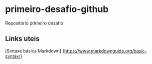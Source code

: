 # primeiro-desafio-github
Repositório primeiro desafio
## Links uteis

[Sintaxe básica Markdown] {https://www.markdownguide.org/basic-syntax/}
